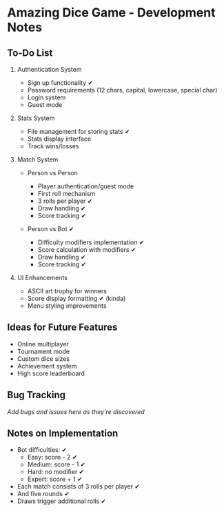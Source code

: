 # Amazing Dice Game - Development Notes

## To-Do List 
1. Authentication System
   - Sign up functionality ✔
   - Password requirements (12 chars, capital, lowercase, special char)
   - Login system
   - Guest mode

2. Stats System
   - File management for storing stats ✔
   - Stats display interface
   - Track wins/losses 

3. Match System
   - Person vs Person 
     - Player authentication/guest mode
     - First roll mechanism
     - 3 rolls per player ✔
     - Draw handling ✔
     - Score tracking ✔
   
   - Person vs Bot ✔
     - Difficulty modifiers implementation ✔
     - Score calculation with modifiers ✔
     - Draw handling ✔
     - Score tracking ✔

4. UI Enhancements
   - ASCII art trophy for winners
   - Score display formatting ✔ (kinda)
   - Menu styling improvements

## Ideas for Future Features 
- Online multiplayer
- Tournament mode
- Custom dice sizes
- Achievement system
- High score leaderboard

## Bug Tracking 
*Add bugs and issues here as they're discovered*

## Notes on Implementation 
- Bot difficulties: ✔
  - Easy: score - 2  ✔
  - Medium: score - 1 ✔
  - Hard: no modifier ✔
  - Expert: score + 1 ✔
- Each match consists of 3 rolls per player ✔
- And five rounds ✔
- Draws trigger additional rolls  ✔